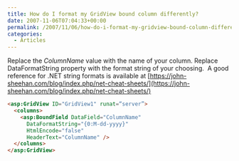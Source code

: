 ```yaml
---
title: How do I format my GridView bound column differently?
date: 2007-11-06T07:04:33+00:00
permalink: /2007/11/06/how-do-i-format-my-gridview-bound-column-differently/
categories:
  - Articles
---
```

Replace the _ColumnName_ value with the name of your column. Replace DataFormatString property with the format string of your choosing.  A good reference for .NET string formats is available at [https://john-sheehan.com/blog/index.php/net-cheat-sheets/](https://john-sheehan.com/blog/index.php/net-cheat-sheets/)

```html
<asp:GridView ID="GridView1" runat=“server”>
  <columns>
    <asp:BoundField DataField="ColumnName"
      DataFormatString="{0:M-dd-yyyy}"
      HtmlEncode="false"
      HeaderText="ColumnName" />
  </columns>
</asp:GridView>
```

